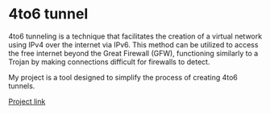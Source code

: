 # 4to6 tunnel

4to6 tunneling is a technique that facilitates the creation of a virtual network using IPv4 over the internet via IPv6. This method can be utilized to access the free internet beyond the Great Firewall (GFW), functioning similarly to a Trojan by making connections difficult for firewalls to detect.

My project is a tool designed to simplify the process of creating 4to6 tunnels.

[Project link](https://github.com/meshya/4to6-tunnel)